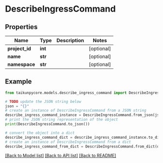 # DescribeIngressCommand


## Properties

Name | Type | Description | Notes
------------ | ------------- | ------------- | -------------
**project_id** | **int** |  | [optional] 
**name** | **str** |  | [optional] 
**namespace** | **str** |  | [optional] 

## Example

```python
from taikunpycore.models.describe_ingress_command import DescribeIngressCommand

# TODO update the JSON string below
json = "{}"
# create an instance of DescribeIngressCommand from a JSON string
describe_ingress_command_instance = DescribeIngressCommand.from_json(json)
# print the JSON string representation of the object
print(DescribeIngressCommand.to_json())

# convert the object into a dict
describe_ingress_command_dict = describe_ingress_command_instance.to_dict()
# create an instance of DescribeIngressCommand from a dict
describe_ingress_command_from_dict = DescribeIngressCommand.from_dict(describe_ingress_command_dict)
```
[[Back to Model list]](../README.md#documentation-for-models) [[Back to API list]](../README.md#documentation-for-api-endpoints) [[Back to README]](../README.md)


